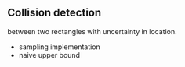 ## Collision detection
between two rectangles with uncertainty in location.
* sampling implementation
* naive upper bound
